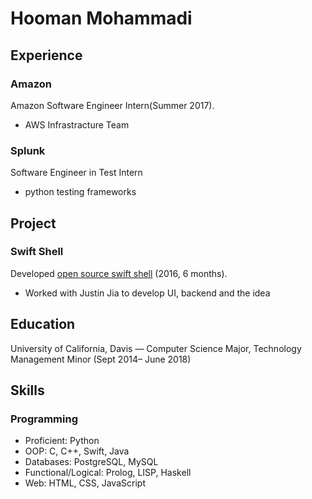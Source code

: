# Hooman Mohammadi

## Experience

### Amazon

Amazon Software Engineer Intern(Summer 2017).

- AWS Infrastracture Team

### Splunk

Software Engineer in Test Intern 

- python testing frameworks


## Project

### Swift Shell

Developed [open source swift shell](https://github.com/hooman96/SwiftShell) (2016, 6 months).

- Worked with Justin Jia to develop UI, backend and the idea

## Education

University of California, Davis — Computer Science Major, Technology Management Minor (Sept 2014– June 2018)

## Skills

### Programming

- Proficient: Python
- OOP: C, C++, Swift, Java
- Databases: PostgreSQL, MySQL
- Functional/Logical: Prolog, LISP, Haskell
- Web: HTML, CSS, JavaScript
